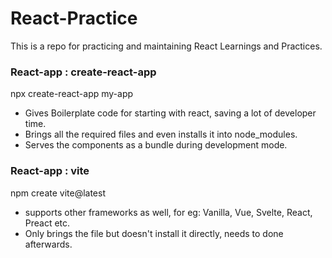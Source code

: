 # React-Practice
This is a repo for practicing and maintaining React Learnings and Practices.

### React-app : create-react-app
npx create-react-app my-app
- Gives Boilerplate code for starting with react, saving a lot of developer time.
- Brings all the required files and even installs it into node_modules.
- Serves the components as a bundle during development mode.


### React-app : vite 
npm create vite@latest
- supports other frameworks as well, for eg: Vanilla, Vue, Svelte, React, Preact etc.
- Only brings the file but doesn't install it directly, needs to done afterwards.
